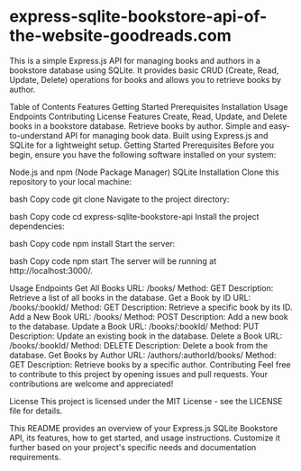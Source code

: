 # express-sqlite-bookstore-api-of-the-website-goodreads.com

This is a simple Express.js API for managing books and authors in a bookstore database using SQLite. It provides basic CRUD (Create, Read, Update, Delete) operations for books and allows you to retrieve books by author.

Table of Contents
Features
Getting Started
Prerequisites
Installation
Usage
Endpoints
Contributing
License
Features
Create, Read, Update, and Delete books in a bookstore database.
Retrieve books by author.
Simple and easy-to-understand API for managing book data.
Built using Express.js and SQLite for a lightweight setup.
Getting Started
Prerequisites
Before you begin, ensure you have the following software installed on your system:

Node.js and npm (Node Package Manager)
SQLite
Installation
Clone this repository to your local machine:

bash
Copy code
git clone <repository-url>
Navigate to the project directory:

bash
Copy code
cd express-sqlite-bookstore-api
Install the project dependencies:

bash
Copy code
npm install
Start the server:

bash
Copy code
npm start
The server will be running at http://localhost:3000/.

Usage
Endpoints
Get All Books
URL: /books/
Method: GET
Description: Retrieve a list of all books in the database.
Get a Book by ID
URL: /books/:bookId/
Method: GET
Description: Retrieve a specific book by its ID.
Add a New Book
URL: /books/
Method: POST
Description: Add a new book to the database.
Update a Book
URL: /books/:bookId/
Method: PUT
Description: Update an existing book in the database.
Delete a Book
URL: /books/:bookId/
Method: DELETE
Description: Delete a book from the database.
Get Books by Author
URL: /authors/:authorId/books/
Method: GET
Description: Retrieve books by a specific author.
Contributing
Feel free to contribute to this project by opening issues and pull requests. Your contributions are welcome and appreciated!

License
This project is licensed under the MIT License - see the LICENSE file for details.

This README provides an overview of your Express.js SQLite Bookstore API, its features, how to get started, and usage instructions. Customize it further based on your project's specific needs and documentation requirements.
